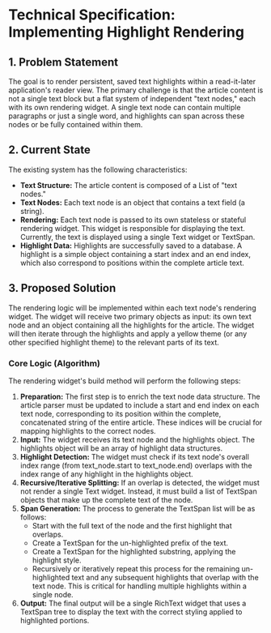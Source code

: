 # **Technical Specification: Implementing Highlight Rendering**

## **1\. Problem Statement**

The goal is to render persistent, saved text highlights within a read-it-later application's reader view. The primary challenge is that the article content is not a single text block but a flat system of independent "text nodes," each with its own rendering widget. A single text node can contain multiple paragraphs or just a single word, and highlights can span across these nodes or be fully contained within them.

## **2\. Current State**

The existing system has the following characteristics:

* **Text Structure:** The article content is composed of a List of "text nodes."  
* **Text Nodes:** Each text node is an object that contains a text field (a string).  
* **Rendering:** Each text node is passed to its own stateless or stateful rendering widget. This widget is responsible for displaying the text. Currently, the text is displayed using a single Text widget or TextSpan.  
* **Highlight Data:** Highlights are successfully saved to a database. A highlight is a simple object containing a start index and an end index, which also correspond to positions within the complete article text.

## **3\. Proposed Solution**

The rendering logic will be implemented within each text node's rendering widget. The widget will receive two primary objects as input: its own text node and an object containing all the highlights for the article. The widget will then iterate through the highlights and apply a yellow theme (or any other specified highlight theme) to the relevant parts of its text.

### **Core Logic (Algorithm)**

The rendering widget's build method will perform the following steps:

1. **Preparation:** The first step is to enrich the text node data structure. The article parser must be updated to include a start and end index on each text node, corresponding to its position within the complete, concatenated string of the entire article. These indices will be crucial for mapping highlights to the correct nodes.  
2. **Input:** The widget receives its text node and the highlights object. The highlights object will be an array of highlight data structures.  
3. **Highlight Detection:** The widget must check if its text node's overall index range (from text\_node.start to text\_node.end) overlaps with the index range of any highlight in the highlights object.  
4. **Recursive/Iterative Splitting:** If an overlap is detected, the widget must not render a single Text widget. Instead, it must build a list of TextSpan objects that make up the complete text of the node.  
5. **Span Generation:** The process to generate the TextSpan list will be as follows:  
   * Start with the full text of the node and the first highlight that overlaps.  
   * Create a TextSpan for the un-highlighted prefix of the text.  
   * Create a TextSpan for the highlighted substring, applying the highlight style.  
   * Recursively or iteratively repeat this process for the remaining un-highlighted text and any subsequent highlights that overlap with the text node. This is critical for handling multiple highlights within a single node.  
6. **Output:** The final output will be a single RichText widget that uses a TextSpan tree to display the text with the correct styling applied to highlighted portions.